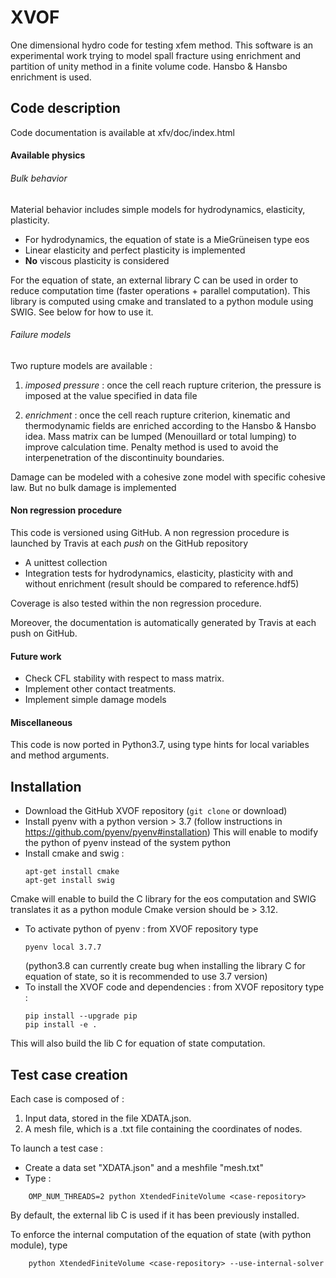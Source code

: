 # XVOF
One dimensional hydro code for testing xfem method. 
This software is an experimental work trying to model spall fracture using enrichment and partition of unity 
method in a finite volume code. Hansbo & Hansbo enrichment is used.

## Code description
Code documentation is available at xfv/doc/index.html

#### Available physics

###### Bulk behavior
Material behavior includes simple models for hydrodynamics, elasticity, plasticity.
- For hydrodynamics, the equation of state is a MieGrüneisen type eos
- Linear elasticity and perfect plasticity is implemented
- **No** viscous plasticity is considered

For the equation of state, an external library C can be used in order to reduce computation time (faster operations + parallel computation). This library is computed using cmake and translated to a python module using SWIG. See below for how to use it.

###### Failure models
Two rupture models are available :

1) *imposed pressure* : once the cell reach rupture criterion, the pressure is imposed at the value specified in data file

2) *enrichment* : once the cell reach rupture criterion, kinematic and thermodynamic fields are enriched according to the Hansbo \& Hansbo idea.
Mass matrix can be lumped (Menouillard or total lumping) to improve calculation time.
Penalty method is used to avoid the interpenetration of the discontinuity boundaries.

Damage can be modeled with a cohesive zone model with specific cohesive law. But no bulk damage is implemented

#### Non regression procedure
This code is versioned using GitHub. A non regression procedure is launched  by Travis at each *push* on the GitHub repository 
* A unittest collection
* Integration tests for hydrodynamics, elasticity, plasticity with and without enrichment (result should be compared to reference.hdf5)

Coverage is also tested within the non regression procedure.

Moreover, the documentation is automatically generated by Travis at each push on GitHub.

#### Future work
* Check CFL stability with respect to mass matrix.
* Implement other contact treatments.
* Implement simple damage models

#### Miscellaneous
This code is now ported in Python3.7, using type hints for local variables and method arguments.

## Installation
- Download the GitHub XVOF repository (`git clone` or download)
- Install pyenv with a python version > 3.7 (follow instructions in https://github.com/pyenv/pyenv#installation)
This will enable to modify the python of pyenv instead of the system python
- Install cmake and swig :
    ```
    apt-get install cmake
    apt-get install swig
    ```
Cmake will enable to build the C library for the eos computation and SWIG translates it as a python module
Cmake version should be > 3.12.
    
- To activate python of pyenv :
from XVOF repository type 
    ```
    pyenv local 3.7.7
    ``` 
    (python3.8 can currently create bug when installing the library C for equation of state, so it is recommended to use 3.7 version)
- To install the XVOF code and dependencies :
from XVOF repository type : 
    ```
    pip install --upgrade pip
    pip install -e .
    ```
This will also build the lib C for equation of state computation.

## Test case creation
Each case is composed of :
1) Input data, stored in the file XDATA.json.
2) A mesh file, which is a .txt file containing the coordinates of nodes.

To launch a test case :
- Create a data set "XDATA.json" and a meshfile "mesh.txt"
- Type : 
```
    OMP_NUM_THREADS=2 python XtendedFiniteVolume <case-repository>
```
By default, the external lib C is used if it has been previously installed. 

To enforce the internal computation of the equation of state (with python module), type
```
    python XtendedFiniteVolume <case-repository> --use-internal-solver
```
